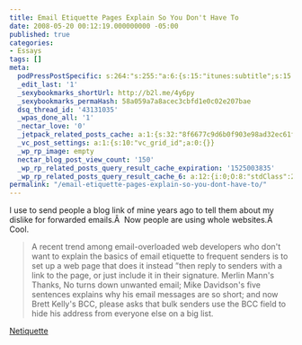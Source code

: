 ```yaml
---
title: Email Etiquette Pages Explain So You Don't Have To
date: 2008-05-20 00:12:19.000000000 -05:00
published: true
categories:
- Essays
tags: []
meta:
  podPressPostSpecific: s:264:"s:255:"a:6:{s:15:"itunes:subtitle";s:15:"##PostExcerpt##";s:14:"itunes:summary";s:15:"##PostExcerpt##";s:15:"itunes:keywords";s:17:"##WordPressCats##";s:13:"itunes:author";s:10:"##Global##";s:15:"itunes:explicit";s:7:"Default";s:12:"itunes:block";s:7:"Default";}";";
  _edit_last: '1'
  _sexybookmarks_shortUrl: http://b2l.me/4y6py
  _sexybookmarks_permaHash: 58a059a7a8acec3cbfd1e0c02e207bae
  dsq_thread_id: '43131035'
  _wpas_done_all: '1'
  _nectar_love: '0'
  _jetpack_related_posts_cache: a:1:{s:32:"8f6677c9d6b0f903e98ad32ec61f8deb";a:2:{s:7:"expires";i:1471030918;s:7:"payload";a:3:{i:0;a:1:{s:2:"id";i:644;}i:1;a:1:{s:2:"id";i:1278;}i:2;a:1:{s:2:"id";i:1285;}}}}
  _vc_post_settings: a:1:{s:10:"vc_grid_id";a:0:{}}
  _wp_rp_image: empty
  nectar_blog_post_view_count: '150'
  _wp_rp_related_posts_query_result_cache_expiration: '1525003835'
  _wp_rp_related_posts_query_result_cache_6: a:12:{i:0;O:8:"stdClass":2:{s:7:"post_id";s:3:"747";s:5:"score";s:17:"47.68987093835278";}i:1;O:8:"stdClass":2:{s:7:"post_id";s:3:"725";s:5:"score";s:17:"43.28140630941861";}i:2;O:8:"stdClass":2:{s:7:"post_id";s:3:"741";s:5:"score";s:17:"41.57854170945029";}i:3;O:8:"stdClass":2:{s:7:"post_id";s:3:"850";s:5:"score";s:17:"40.20893729258303";}i:4;O:8:"stdClass":2:{s:7:"post_id";s:4:"8086";s:5:"score";s:18:"37.170077080516116";}i:5;O:8:"stdClass":2:{s:7:"post_id";s:4:"2861";s:5:"score";s:18:"37.170077080516116";}i:6;O:8:"stdClass":2:{s:7:"post_id";s:4:"2074";s:5:"score";s:18:"37.170077080516116";}i:7;O:8:"stdClass":2:{s:7:"post_id";s:4:"1423";s:5:"score";s:18:"37.170077080516116";}i:8;O:8:"stdClass":2:{s:7:"post_id";s:3:"722";s:5:"score";s:18:"37.170077080516116";}i:9;O:8:"stdClass":2:{s:7:"post_id";s:3:"717";s:5:"score";s:18:"37.170077080516116";}i:10;O:8:"stdClass":2:{s:7:"post_id";s:3:"686";s:5:"score";s:18:"37.170077080516116";}i:11;O:8:"stdClass":2:{s:7:"post_id";s:3:"684";s:5:"score";s:18:"37.170077080516116";}}
permalink: "/email-etiquette-pages-explain-so-you-dont-have-to/"
---
```

I use to send people a blog link of mine years ago to tell them about my dislike for forwarded emails.Â  Now people are using whole websites.Â  Cool.
>A recent trend among email-overloaded web developers who don't want to explain the basics of email etiquette to frequent senders is to set up a web page that does it instead ”then reply to senders with a link to the page, or just include it in their signature. Merlin Mann's Thanks, No turns down unwanted email; Mike Davidson's five sentences explains why his email messages are so short; and now Brett Kelly's BCC, please asks that bulk senders use the BCC field to hide his address from everyone else on a big list.</blockquote>
<p><a href="http://lifehacker.com/391932/email-etiquette-pages-explain-so-you-dont-have-to" rel="nofollow">Netiquette </a></p>
